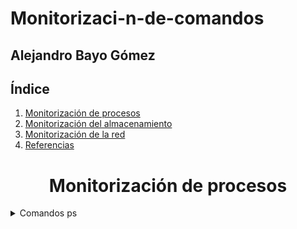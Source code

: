 # Monitorizaci-n-de-comandos
## Alejandro Bayo Gómez

## Índice ##

1. [Monitorización de procesos](#1)
2. [Monitorización del almacenamiento](#2)
3. [Monitorización de la red](#3)
4. [Referencias](#4)


<h1 align="center">Monitorización de procesos<a name="1"></a></h1>

<details>

<summary> Comandos ps </summary>

### ps

> El comando ps proporciona una instantánea de los procesos en ejecución.  <br>
Es útil para obtener información específica sobre procesos.


<img src="https://github.com/AleBayo/Monitorizaci-n-de-comandos/blob/main/Captura%20de%20pantalla%202025-01-23%20220521.png" alt="Descripción de la imagen" width="500" height="350">
<br>

### ps a

> Muestra los procesos de todos los usuarios que están asociados con la  <br>
 terminal actual, no solo los que pertenecen al usuario que ejecuta el comando.

<img src="https://github.com/AleBayo/Monitorizaci-n-de-comandos/blob/main/Captura%20de%20pantalla%202025-01-23%20223406.png" alt="Descripción de la imagen" width="700" height="300">

### ps aux

> Combinación de comandos que te permite obtener información detallada sobre los <br>
procesos en ejecución y, al mismo tiempo, filtrar esos procesos según un patrón específico 

<img src="https://github.com/AleBayo/Monitorizaci-n-de-comandos/blob/main/Captura%20de%20pantalla%202025-01-23%20223456.png" alt="Descripción de la imagen" width="600" height="400">



### ps -C nano

> Busca procesos ejecutándose con el nombre nano y los muestra en un formato más limpio y compacto


<img src="https://github.com/AleBayo/Monitorizaci-n-de-comandos/blob/main/Captura%20de%20pantalla%202025-01-23%20223955.png" alt="Descripción de la imagen" width="500" height="200">




